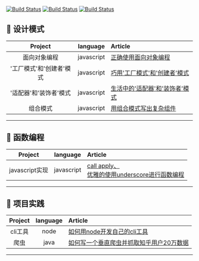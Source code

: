 [![Build Status](https://img.shields.io/badge/%E4%B8%BB%E9%A1%B5-%E6%8E%98%E9%87%91-blue.svg)](https://juejin.im/user/5823d1a3a22b9d0067fde1f7/posts)
[![Build Status](https://img.shields.io/badge/%E4%B8%BB%E9%A1%B5-segmentfault-green.svg)](https://segmentfault.com/u/pkwenda)
[![Build Status](https://img.shields.io/badge/%E4%B8%BB%E9%A1%B5-github-lightgrey.svg)](https://github.com/pkwenda)

  


## 🏅 设计模式

| Project | language | Article |
|:-------:|:-------:|:------|
| 面向对象编程 | javascript | [正确使用面向对象编程](https://github.com/pkwenda/blog/issues/1) 
|'工厂模式'和'创建者'模式 | javascript | [巧用'工厂模式'和'创建者'模式](https://github.com/pkwenda/blog/issues/2) 
|'适配器'和'装饰者'模式 | javascript | [生活中的'适配器'和'装饰者'模式](https://github.com/pkwenda/blog/issues/3) 
| 组合模式 | javascript | [用组合模式写出复杂组件](https://github.com/pkwenda/blog/issues/4) 

-------


## 🏅 函数编程

| Project | language | Article |
|:-------:|:-------:|:------|
| javascript实现 | javascript | [call apply、](https://github.com/pkwenda/blog/issues/5) <br/> [优雅的使用underscore进行函数编程](https://github.com/pkwenda/blog/issues/6) 
 

-------

## 🏅 项目实践

| Project | language | Article |
|:-------:|:-------:|:------|
| cli工具 | node | [如何用node开发自己的cli工具](https://github.com/pkwenda/blog/issues/7) 
| 爬虫 | java | [如何写一个垂直爬虫并抓取知乎用户20万数据](https://github.com/pkwenda/blog/issues/8) 

 

-------

 
